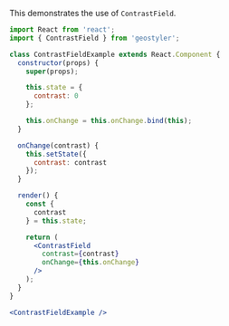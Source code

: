 <!--
 * Released under the BSD 2-Clause License
 *
 * Copyright © 2018-present, terrestris GmbH & Co. KG and GeoStyler contributors
 * All rights reserved.
 *
 * Redistribution and use in source and binary forms, with or without
 * modification, are permitted provided that the following conditions are met:
 *
 * * Redistributions of source code must retain the above copyright notice,
 *   this list of conditions and the following disclaimer.
 *
 * * Redistributions in binary form must reproduce the above copyright notice,
 *   this list of conditions and the following disclaimer in the documentation
 *   and/or other materials provided with the distribution.
 *
 * THIS SOFTWARE IS PROVIDED BY THE COPYRIGHT HOLDERS AND CONTRIBUTORS "AS IS"
 * AND ANY EXPRESS OR IMPLIED WARRANTIES, INCLUDING, BUT NOT LIMITED TO, THE
 * IMPLIED WARRANTIES OF MERCHANTABILITY AND FITNESS FOR A PARTICULAR PURPOSE
 * ARE DISCLAIMED. IN NO EVENT SHALL THE COPYRIGHT HOLDER OR CONTRIBUTORS BE
 * LIABLE FOR ANY DIRECT, INDIRECT, INCIDENTAL, SPECIAL, EXEMPLARY, OR
 * CONSEQUENTIAL DAMAGES (INCLUDING, BUT NOT LIMITED TO, PROCUREMENT OF
 * SUBSTITUTE GOODS OR SERVICES; LOSS OF USE, DATA, OR PROFITS; OR BUSINESS
 * INTERRUPTION) HOWEVER CAUSED AND ON ANY THEORY OF LIABILITY, WHETHER IN
 * CONTRACT, STRICT LIABILITY, OR TORT (INCLUDING NEGLIGENCE OR OTHERWISE)
 * ARISING IN ANY WAY OUT OF THE USE OF THIS SOFTWARE, EVEN IF ADVISED OF THE
 * POSSIBILITY OF SUCH DAMAGE.
 *
-->

This demonstrates the use of `ContrastField`.

```jsx
import React from 'react';
import { ContrastField } from 'geostyler';

class ContrastFieldExample extends React.Component {
  constructor(props) {
    super(props);

    this.state = {
      contrast: 0
    };

    this.onChange = this.onChange.bind(this);
  }

  onChange(contrast) {
    this.setState({
      contrast: contrast
    });
  }

  render() {
    const {
      contrast
    } = this.state;

    return (
      <ContrastField
        contrast={contrast}
        onChange={this.onChange}
      />
    );
  }
}

<ContrastFieldExample />
```
